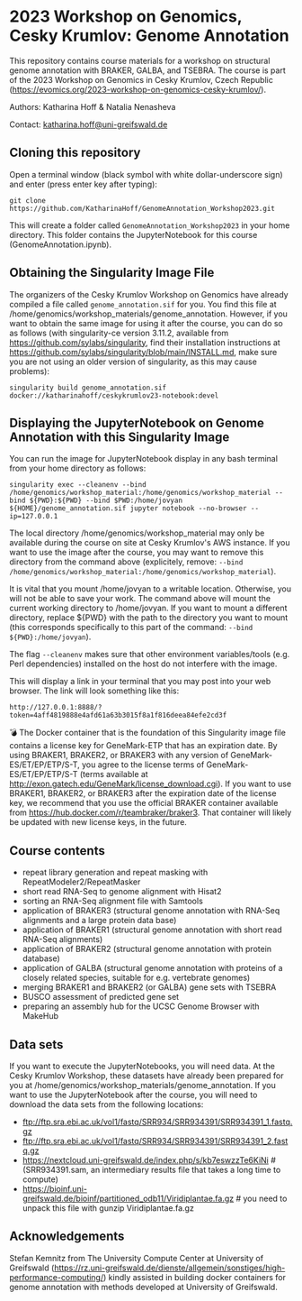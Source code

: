 # 2023 Workshop on Genomics, Cesky Krumlov: Genome Annotation

This repository contains course materials for a workshop on structural genome annotation with BRAKER, GALBA, and TSEBRA. The course is part of the 2023 Workshop on Genomics in Cesky Krumlov, Czech Republic (https://evomics.org/2023-workshop-on-genomics-cesky-krumlov/).

Authors: Katharina Hoff & Natalia Nenasheva

Contact: katharina.hoff@uni-greifswald.de

## Cloning this repository

Open a terminal window (black symbol with white dollar-underscore sign) and enter (press enter key after typing):

```
git clone https://github.com/KatharinaHoff/GenomeAnnotation_Workshop2023.git
```

This will create a folder called `GenomeAnnotation_Workshop2023` in your home directory. This folder contains the JupyterNotebook for this course (GenomeAnnotation.ipynb).

## Obtaining the Singularity Image File

The organizers of the Cesky Krumlov Workshop on Genomics have already compiled a file called `genome_annotation.sif` for you. You find this file at /home/genomics/workshop_materials/genome_annotation. However, if you want to obtain the same image for using it after the course, you can do so as follows (with singularity-ce version 3.11.2, available from https://github.com/sylabs/singularity, find their installation instructions at https://github.com/sylabs/singularity/blob/main/INSTALL.md, make sure you are not using an older version of singularity, as this may cause problems):

```
singularity build genome_annotation.sif docker://katharinahoff/ceskykrumlov23-notebook:devel
```

## Displaying the JupyterNotebook on Genome Annotation with this Singularity Image

You can run the image for JupyterNotebook display in any bash terminal from your home directory as follows:

```
singularity exec --cleanenv --bind /home/genomics/workshop_material:/home/genomics/workshop_material --bind ${PWD}:${PWD} --bind $PWD:/home/jovyan ${HOME}/genome_annotation.sif jupyter notebook --no-browser --ip=127.0.0.1
```

The local directory /home/genomics/workshop_material may only be available during the course on site at Cesky Krumlov's AWS instance. If you want to use the image after the course, you may want to remove this directory from the command above (explicitely, remove: `--bind /home/genomics/workshop_material:/home/genomics/workshop_material`).

It is vital that you mount /home/jovyan to a writable location. Otherwise, you will not be able to save your work. The command above will mount the current working directory to /home/jovyan. If you want to mount a different directory, replace ${PWD} with the path to the directory you want to mount (this corresponds specifically to this part of the command: `--bind ${PWD}:/home/jovyan`).

The flag `--cleanenv` makes sure that other environment variables/tools (e.g. Perl dependencies) installed on the host do not interfere with the image.

This will display a link in your terminal that you may post into your web browser. The link will look something like this:

```
http://127.0.0.1:8888/?token=4aff4819888e4afd61a63b3015f8a1f816deea84efe2cd3f
```

:bomb: The Docker container that is the foundation of this Singularity image file contains a license key for GeneMark-ETP that has an expiration date. By using BRAKER1, BRAKER2, or BRAKER3 with any version of GeneMark-ES/ET/EP/ETP/S-T, you agree to the license terms of GeneMark-ES/ET/EP/ETP/S-T (terms available at http://exon.gatech.edu/GeneMark/license_download.cgi). If you want to use BRAKER1, BRAKER2, or BRAKER3 after the expiration date of the license key, we recommend that you use the official BRAKER container available from https://hub.docker.com/r/teambraker/braker3. That container will likely be updated with new license keys, in the future.


## Course contents

   * repeat library generation and repeat masking with RepeatModeler2/RepeatMasker
   * short read RNA-Seq to genome alignment with Hisat2
   * sorting an RNA-Seq alignment file with Samtools
   * application of BRAKER3 (structural genome annotation with RNA-Seq alignments and a large protein data base)
   * application of BRAKER1 (structural genome annotation with short read RNA-Seq alignments)
   * application of BRAKER2 (structural genome annotation with protein database)
   * application of GALBA (structural genome annotation with proteins of a closely related species, suitable for e.g. vertebrate genomes)
   * merging BRAKER1 and BRAKER2 (or GALBA) gene sets with TSEBRA
   * BUSCO assessment of predicted gene set
   * preparing an assembly hub for the UCSC Genome Browser with MakeHub 

## Data sets

If you want to execute the JupyterNotebooks, you will need data. At the Cesky Krumlov Workshop, these datasets have already been prepared for you at /home/genomics/workshop_materials/genome_annotation. If you want to use the JupyterNotebook after the course, you will need to download the data sets from the following locations:

   * ftp://ftp.sra.ebi.ac.uk/vol1/fastq/SRR934/SRR934391/SRR934391_1.fastq.gz
   * ftp://ftp.sra.ebi.ac.uk/vol1/fastq/SRR934/SRR934391/SRR934391_2.fastq.gz
   * https://nextcloud.uni-greifswald.de/index.php/s/kb7eswzzTe6KiNi # (SRR934391.sam, an intermediary results file that takes a long time to compute)
   * https://bioinf.uni-greifswald.de/bioinf/partitioned_odb11/Viridiplantae.fa.gz # you need to unpack this file with gunzip Viridiplantae.fa.gz


## Acknowledgements

Stefan Kemnitz from The University Compute Center at University of Greifswald (https://rz.uni-greifswald.de/dienste/allgemein/sonstiges/high-performance-computing/) kindly assisted in building docker containers for genome annotation with methods developed at University of Greifswald.
